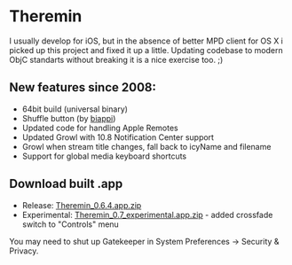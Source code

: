 Theremin
========
I usually develop for iOS, but in the absence of better MPD client for OS X i picked up this project and fixed it up a little. Updating codebase to modern ObjC standarts without breaking it is a nice exercise too. ;)

New features since 2008:
------------------------
* 64bit build (universal binary)
* Shuffle button (by [biappi](https://github.com/biappi))
* Updated code for handling Apple Remotes
* Updated Growl with 10.8 Notification Center support
* Growl when stream title changes, fall back to icyName and filename
* Support for global media keyboard shortcuts

Download built .app
-------------------
* Release: [Theremin_0.6.4.app.zip](http://nn.lv/v5xu)
* Experimental: [Theremin_0.7_experimental.app.zip](http://nn.lv/tuva) - added crossfade switch to "Controls" menu

You may need to shut up Gatekeeper in System Preferences -> Security & Privacy.
